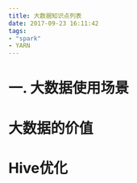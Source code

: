 ```yaml
---
title: 大数据知识点列表
date: 2017-09-23 16:11:42
tags:
- "spark"
- YARN
---
```


# 一. 大数据使用场景

# 大数据的价值

# Hive优化
